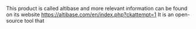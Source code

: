 This product is called altibase and more relevant information can be found on its website https://altibase.com/en/index.php?ckattempt=1
It is an open-source tool that 
